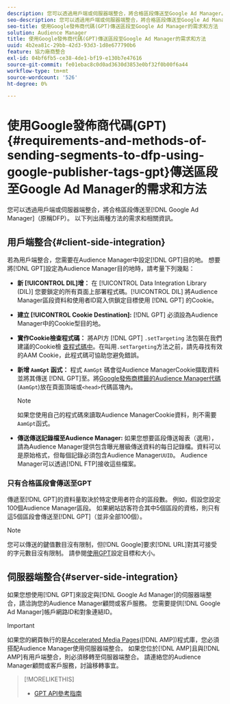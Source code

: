 ```yaml
---
description: 您可以透過用戶端或伺服器端整合，將合格區段傳送至Google Ad Manager。 以下列出兩種方法的需求和相關資訊。
seo-description: 您可以透過用戶端或伺服器端整合，將合格區段傳送至Google Ad Manager。 以下列出兩種方法的需求和相關資訊。
seo-title: 使用Google發佈商代碼(GPT)傳送區段至Google Ad Manager的需求和方法
solution: Audience Manager
title: 使用Google發佈商代碼(GPT)傳送區段至Google Ad Manager的需求和方法
uuid: 4b2ea81c-29bb-42d3-93d3-1d8e677790b6
feature: 協力廠商整合
exl-id: 04bf6fb5-ce38-4de1-bf19-e130b7e47616
source-git-commit: fe01ebac8c0d0ad3630d3853e0bf32f0b00f6a44
workflow-type: tm+mt
source-wordcount: '526'
ht-degree: 0%

---
```


# 使用Google發佈商代碼(GPT){#requirements-and-methods-of-sending-segments-to-dfp-using-google-publisher-tags-gpt}傳送區段至Google Ad Manager的需求和方法

您可以透過用戶端或伺服器端整合，將合格區段傳送至[!DNL Google Ad Manager]（原稱DFP）。 以下列出兩種方法的需求和相關資訊。

## 用戶端整合{#client-side-integration}

若為用戶端整合，您需要在Audience Manager中設定[!DNL GPT]目的地。 想要將[!DNL GPT]設定為Audience Manager目的地時，請考量下列幾點：

* **新 [!UICONTROL DIL]增：** 在 [!UICONTROL Data Integration Library (DIL)] 您要鎖定的所有頁面上部署程式碼。[!UICONTROL DIL] 將Audience Manager區段資料和使用者ID寫入供鎖定目標使用 [!DNL GPT] 的Cookie。

* **建立 [!UICONTROL Cookie Destination]:** [!DNL GPT] 必須設為Audience Manager中的Cookie型目的地。

* **實作Cookie檢查程式碼：** 將API方 [!DNL GPT] `.setTargeting` 法包裝在我們建議的Cookie檢 [查程式碼中](../../integration/gpt-aam-destination/gpt-aam-modify-api.md)。在叫用`.setTargeting`方法之前，請先尋找有效的AAM Cookie，此程式碼可協助您避免錯誤。

* **新增 `AamGpt` 函式：** 程式 `AamGpt` 碼會從Audience ManagerCookie擷取資料並將其傳送 [!DNL GPT]至。將[Google發佈商標籤的Audience Manager代碼](../../integration/gpt-aam-destination/gpt-aam-aamgpt-code.md)(`AamGpt`)放在頁面頂端或`<head>`代碼區塊內。

   >[!NOTE]
   >
   >如果您使用自己的程式碼來讀取Audience ManagerCookie資料，則不需要`AamGpt`函式。

* **傳送傳送記錄檔至Audience Manager:** 如果您想要區段傳送報表（選用），請為Audience Manager提供包含曝光層級傳送資料的每日記錄檔。資料可以是原始格式，但每個記錄必須包含Audience Manager`UUID`。 Audience Manager可以透過[!DNL FTP]接收這些檔案。

### 只有合格區段會傳送至GPT

傳遞至[!DNL GPT]的資料量取決於特定使用者符合的區段數。 例如，假設您設定100個Audience Manager區段。 如果網站訪客符合其中5個區段的資格，則只有這5個區段會傳送至[!DNL GPT]（並非全部100個）。

>[!NOTE]
>
>您可以傳送的鍵值數目沒有限制，但[!DNL Google]要求[!DNL URL]對其可接受的字元數目沒有限制。 請參閱[使用GPT](https://support.google.com/dfp_premium/bin/answer.py?hl=en&amp;answer=1697712)設定目標和大小。

## 伺服器端整合{#server-side-integration}

如果您想使用[!DNL GPT]來設定與[!DNL Google Ad Manager]的伺服器端整合，請洽詢您的Audience Manager顧問或客戶服務。 您需要提供[!DNL Google Ad Manager]帳戶網路ID和對象連結ID。

>[!IMPORTANT]
>
>如果您的網頁執行的是[Accelerated Media Pages](https://www.ampproject.org/)([!DNL AMP])程式庫，您必須搭配Audience Manager使用伺服器端整合。 如果您位於[!DNL AMP]且與[!DNL AMP]有用戶端整合，則必須移轉至伺服器端整合。 請連絡您的Audience Manager顧問或客戶服務，討論移轉事宜。

>[!MORELIKETHIS]
>
>* [GPT API參考指南](https://support.google.com/dfp_premium/bin/answer.py?hl=en&amp;answer=1650154)

